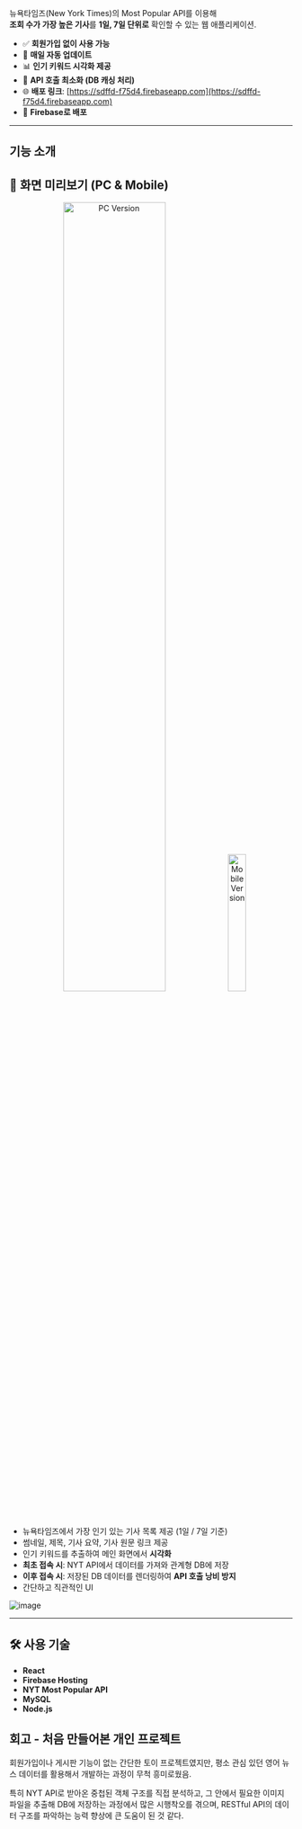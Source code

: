 뉴욕타임즈(New York Times)의 Most Popular API를 이용해  
**조회 수가 가장 높은 기사**를 **1일, 7일 단위로** 확인할 수 있는 웹 애플리케이션.

- ✅ **회원가입 없이 사용 가능**
- 🔄 **매일 자동 업데이트**
- 📊 **인기 키워드 시각화 제공**
- 💾 **API 호출 최소화 (DB 캐싱 처리)**
- 🌐 **배포 링크**: [https://sdffd-f75d4.firebaseapp.com](https://sdffd-f75d4.firebaseapp.com)
- 🚀 **Firebase로 배포**

---

## 기능 소개

## 📱 화면 미리보기 (PC & Mobile)

<p align="center">
  <img src="https://github.com/user-attachments/assets/a7c5a0a1-e5ab-48c0-a19d-8971e54a015d" alt="PC Version" width="60%" />
  <img src="https://github.com/user-attachments/assets/b087db25-a653-4852-801e-287b5426a3ce" alt="Mobile Version" width="25%" />
</p>

- 뉴욕타임즈에서 가장 인기 있는 기사 목록 제공 (1일 / 7일 기준)
- 썸네일, 제목, 기사 요약, 기사 원문 링크 제공
- 인기 키워드를 추출하여 메인 화면에서 **시각화**
- **최초 접속 시**: NYT API에서 데이터를 가져와 관계형 DB에 저장  
- **이후 접속 시**: 저장된 DB 데이터를 렌더링하여 **API 호출 낭비 방지**
- 간단하고 직관적인 UI


![image](https://github.com/user-attachments/assets/c83cd372-0267-4e41-b6f2-d93ef6182ead)


---

## 🛠️ 사용 기술

- **React**
- **Firebase Hosting**
- **NYT Most Popular API**
- **MySQL** 
- **Node.js**

## 회고 - 처음 만들어본 개인 프로젝트

회원가입이나 게시판 기능이 없는 간단한 토이 프로젝트였지만,
평소 관심 있던 영어 뉴스 데이터를 활용해서 개발하는 과정이 무척 흥미로웠음.

특히 NYT API로 받아온 중첩된 객체 구조를 직접 분석하고,
그 안에서 필요한 이미지 파일을 추출해 DB에 저장하는 과정에서 많은 시행착오를 겪으며,
RESTful API의 데이터 구조를 파악하는 능력 향상에 큰 도움이 된 것 같다.
